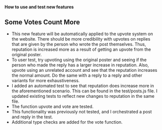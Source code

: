 #### How to use and test new features

## Some Votes Count More

- This new feature will be automatically applied to the upvote system on the website. There should be more
  credibility with upvotes on replies that are given by the person who wrote the post themselves. Thus, reputation
  is increased more as a result of getting an upvote from the original poster.
- To user test, try upvoting using the original poster and seeing if the person who made the reply has a larger
  increase in reputation. Also, upvote using an unrelated account and see that the reputation increases the
  normal amount. Do the same with a reply to a reply and other variants for more exhaustiveness.
- I added an automated test to see that reputation does increase more in the aforementioned scenario. This can
  be found in the test/posts.js file. I updated existing tests to reflect new changes to reputation in the same file.
- The function upvote and vote are tested.
- This functionality was previously not tested, and I orchestrated a post and reply in the test.
- Additional type checks are added for the vote function.
